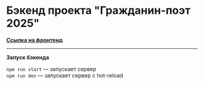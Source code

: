# Бэкенд проекта "Гражданин-поэт 2025"

**[Ссылка на фронтенд](https://github.com/HappyMarvin/citizen-poet-2025)**


---

**Запуск бэкенда**

`npm run start` — запускает сервер   
`npm run dev` — запускает сервер с hot-reload
